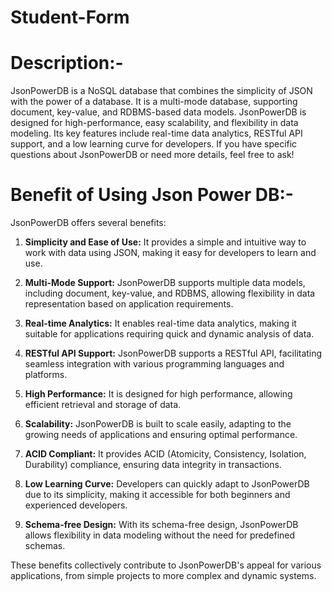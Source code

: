 # Student-Form

# Description:-
JsonPowerDB is a NoSQL database that combines the simplicity of JSON with the power of a database. It is a multi-mode database, supporting document, key-value, and RDBMS-based data models. JsonPowerDB is designed for high-performance, easy scalability, and flexibility in data modeling. Its key features include real-time data analytics, RESTful API support, and a low learning curve for developers. If you have specific questions about JsonPowerDB or need more details, feel free to ask!

# Benefit of Using Json Power DB:-
JsonPowerDB offers several benefits:

1. **Simplicity and Ease of Use:** It provides a simple and intuitive way to work with data using JSON, making it easy for developers to learn and use.

2. **Multi-Mode Support:** JsonPowerDB supports multiple data models, including document, key-value, and RDBMS, allowing flexibility in data representation based on application requirements.

3. **Real-time Analytics:** It enables real-time data analytics, making it suitable for applications requiring quick and dynamic analysis of data.

4. **RESTful API Support:** JsonPowerDB supports a RESTful API, facilitating seamless integration with various programming languages and platforms.

5. **High Performance:** It is designed for high performance, allowing efficient retrieval and storage of data.

6. **Scalability:** JsonPowerDB is built to scale easily, adapting to the growing needs of applications and ensuring optimal performance.

7. **ACID Compliant:** It provides ACID (Atomicity, Consistency, Isolation, Durability) compliance, ensuring data integrity in transactions.

8. **Low Learning Curve:** Developers can quickly adapt to JsonPowerDB due to its simplicity, making it accessible for both beginners and experienced developers.

9. **Schema-free Design:** With its schema-free design, JsonPowerDB allows flexibility in data modeling without the need for predefined schemas.

These benefits collectively contribute to JsonPowerDB's appeal for various applications, from simple projects to more complex and dynamic systems.
